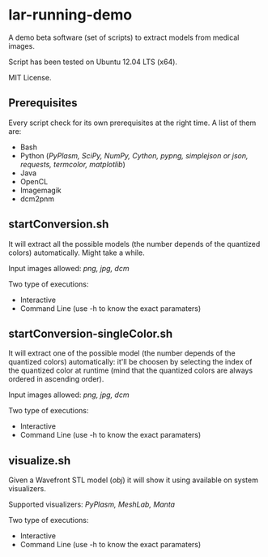 lar-running-demo
=============

A demo beta software (set of scripts) to extract models from medical images.

Script has been tested on Ubuntu 12.04 LTS (x64).

MIT License.

Prerequisites
-------------
Every script check for its own prerequisites at the right time.
A list of them are:

* Bash
* Python (*PyPlasm, SciPy, NumPy, Cython, pypng, simplejson or json, requests, termcolor, matplotlib*)
* Java
* OpenCL
* Imagemagik
* dcm2pnm

startConversion.sh
-------------
It will extract all the possible models (the number depends of the quantized colors) automatically. Might take a while.

Input images allowed: *png, jpg, dcm*

Two type of executions:

* Interactive
* Command Line (use -h to know the exact paramaters)

startConversion-singleColor.sh
-------------
It will extract one of the possible model (the number depends of the quantized colors) automatically: it'll be choosen by selecting the index of the quantized color at runtime (mind that the quantized colors are always ordered in ascending order).

Input images allowed: *png, jpg, dcm*

Two type of executions:

* Interactive
* Command Line (use -h to know the exact paramaters)


visualize.sh
-------------
Given a Wavefront STL model (*obj*) it will show it using available on system visualizers.

Supported visualizers: *PyPlasm, MeshLab, Manta*

Two type of executions:

* Interactive
* Command Line (use -h to know the exact paramaters)
